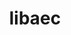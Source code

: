 ---
title: "libaec"
layout: cache
categories: [package, develop]
meta: {"compilers": ["cce@18.0.0", "gcc@11.1.0", "gcc@11.4.0", "gcc@12.4.0", "intel-oneapi-compilers@2024.1.0", "intel-oneapi-compilers@2025.1.0", "msvc@19.39.33523"], "num_specs": 146, "num_specs_by_stack": {"aws-pcluster-neoverse_v1": 16, "aws-pcluster-x86_64_v4": 32, "data-vis-sdk": 21, "e4s": 28, "e4s-cray-rhel": 12, "e4s-neoverse-v2": 14, "e4s-oneapi": 16, "e4s-rocm-external": 14, "root": 146, "windows-vis": 7}, "oss": ["amzn2", "rhel8", "ubuntu20.04", "ubuntu22.04", "windows10.0.20348"], "platforms": ["linux", "windows"], "stacks": ["aws-pcluster-neoverse_v1", "aws-pcluster-x86_64_v4", "data-vis-sdk", "e4s", "e4s-cray-rhel", "e4s-neoverse-v2", "e4s-oneapi", "e4s-rocm-external", "root", "windows-vis"], "targets": ["neoverse_v1", "neoverse_v2", "x86_64", "x86_64_v3", "x86_64_v4"], "versions": ["1.0.6"]}
spec_details: [{"compiler": "intel-oneapi-compilers@2024.1.0", "hash": "22stfuj4cq6arcds2kuowszdx33je6se", "os": "amzn2", "platform": "linux", "size": "-", "stacks": ["aws-pcluster-x86_64_v4", "root"], "target": "x86_64_v3", "variants": ["build_system=cmake", "build_type=Release", "generator=make", "~ipo", "+shared"], "versions": ["1.0.6"]}, {"compiler": "intel-oneapi-compilers@2024.1.0", "hash": "2ivagbh4rs7xtpv3eaf5ymymb3r37cyq", "os": "amzn2", "platform": "linux", "size": "-", "stacks": ["aws-pcluster-x86_64_v4", "root"], "target": "x86_64_v3", "variants": ["build_system=cmake", "build_type=Release", "generator=make", "~ipo", "+shared"], "versions": ["1.0.6"]}, {"compiler": "gcc@12.4.0", "hash": "2jghweqijewvk7qy4y3niq7dt33mcs6g", "os": "amzn2", "platform": "linux", "size": "-", "stacks": ["aws-pcluster-neoverse_v1", "root"], "target": "neoverse_v1", "variants": ["build_system=cmake", "build_type=Release", "generator=make", "~ipo", "+shared"], "versions": ["1.0.6"]}, {"compiler": "intel-oneapi-compilers@2024.1.0", "hash": "2qzfxbax4svg74sjzt72myyckx7l73rl", "os": "amzn2", "platform": "linux", "size": "-", "stacks": ["aws-pcluster-x86_64_v4", "root"], "target": "x86_64_v4", "variants": ["build_system=cmake", "build_type=Release", "generator=make", "~ipo", "+shared"], "versions": ["1.0.6"]}, {"compiler": "intel-oneapi-compilers@2024.1.0", "hash": "36nl2tdz7qzpcjjsfsez2eqtpimxvjrg", "os": "amzn2", "platform": "linux", "size": "-", "stacks": ["aws-pcluster-x86_64_v4", "root"], "target": "x86_64_v3", "variants": ["build_system=cmake", "build_type=Release", "generator=make", "~ipo", "+shared"], "versions": ["1.0.6"]}, {"compiler": "gcc@11.4.0", "hash": "3ansvt6dwmlndnirvxffbanxus4nvniv", "os": "ubuntu22.04", "platform": "linux", "size": "-", "stacks": ["e4s-neoverse-v2", "root"], "target": "neoverse_v2", "variants": ["build_system=cmake", "build_type=Release", "generator=make", "~ipo", "+shared"], "versions": ["1.0.6"]}, {"compiler": "intel-oneapi-compilers@2025.1.0", "hash": "3lr7kjob3d7t4auo62ygq6t5ssszbg4b", "os": "ubuntu22.04", "platform": "linux", "size": "-", "stacks": ["e4s-oneapi", "root"], "target": "x86_64_v3", "variants": ["build_system=cmake", "build_type=Release", "generator=make", "~ipo", "+shared"], "versions": ["1.0.6"]}, {"compiler": "intel-oneapi-compilers@2024.1.0", "hash": "45viqdlm3hd3prfwr6xzebtr5xtldez2", "os": "amzn2", "platform": "linux", "size": "-", "stacks": ["aws-pcluster-x86_64_v4", "root"], "target": "x86_64_v4", "variants": ["build_system=cmake", "build_type=Release", "generator=make", "~ipo", "+shared"], "versions": ["1.0.6"]}, {"compiler": "gcc@11.1.0", "hash": "45x5nyz6fpn7kimhebsm7oe6a62bdfel", "os": "ubuntu20.04", "platform": "linux", "size": "-", "stacks": ["data-vis-sdk", "root"], "target": "x86_64_v3", "variants": ["build_system=cmake", "build_type=Release", "generator=make", "~ipo", "+shared"], "versions": ["1.0.6"]}, {"compiler": "gcc@11.1.0", "hash": "4eafdcdzfanzpogvv6namf7mnjdkyqsr", "os": "ubuntu20.04", "platform": "linux", "size": "-", "stacks": ["data-vis-sdk", "root"], "target": "x86_64_v3", "variants": ["build_system=cmake", "build_type=Release", "generator=make", "~ipo", "+shared"], "versions": ["1.0.6"]}, {"compiler": "gcc@11.4.0", "hash": "4jigtk2juc2corjpjvcbayjtojk4swig", "os": "ubuntu22.04", "platform": "linux", "size": "-", "stacks": ["e4s-neoverse-v2", "root"], "target": "neoverse_v2", "variants": ["build_system=cmake", "build_type=Release", "generator=make", "~ipo", "+shared"], "versions": ["1.0.6"]}, {"compiler": "gcc@11.1.0", "hash": "4kntgytx6psquyf7khskn4qkwyrgm52l", "os": "ubuntu20.04", "platform": "linux", "size": "-", "stacks": ["data-vis-sdk", "root"], "target": "x86_64_v3", "variants": ["build_system=cmake", "build_type=Release", "generator=make", "~ipo", "+shared"], "versions": ["1.0.6"]}, {"compiler": "gcc@11.4.0", "hash": "4nmn74luu6sycykbz5b556m2px2vs7dp", "os": "ubuntu22.04", "platform": "linux", "size": "-", "stacks": ["e4s", "e4s-rocm-external", "root"], "target": "x86_64_v3", "variants": ["build_system=cmake", "build_type=Release", "generator=make", "~ipo", "+shared"], "versions": ["1.0.6"]}, {"compiler": "intel-oneapi-compilers@2024.1.0", "hash": "55525xwh3efmajxx5ahay3fhkk5hoqyi", "os": "amzn2", "platform": "linux", "size": "-", "stacks": ["aws-pcluster-x86_64_v4", "root"], "target": "x86_64_v3", "variants": ["build_system=cmake", "build_type=Release", "generator=make", "~ipo", "+shared"], "versions": ["1.0.6"]}, {"compiler": "gcc@11.1.0", "hash": "5j6g5zgpq2gyqnx5hgsw4ouu2y4bot23", "os": "ubuntu20.04", "platform": "linux", "size": "-", "stacks": ["data-vis-sdk", "root"], "target": "x86_64_v3", "variants": ["build_system=cmake", "build_type=Release", "generator=make", "~ipo", "+shared"], "versions": ["1.0.6"]}, {"compiler": "intel-oneapi-compilers@2024.1.0", "hash": "5sy6d3eul3kdq2bqsutjv6t4omjwc672", "os": "amzn2", "platform": "linux", "size": "-", "stacks": ["aws-pcluster-x86_64_v4", "root"], "target": "x86_64_v3", "variants": ["build_system=cmake", "build_type=Release", "generator=make", "~ipo", "+shared"], "versions": ["1.0.6"]}, {"compiler": "gcc@11.1.0", "hash": "5u7lztf3zwcs5netwrvrit37gkm2x64n", "os": "ubuntu20.04", "platform": "linux", "size": "-", "stacks": ["data-vis-sdk", "root"], "target": "x86_64_v3", "variants": ["build_system=cmake", "build_type=Release", "generator=make", "~ipo", "+shared"], "versions": ["1.0.6"]}, {"compiler": "intel-oneapi-compilers@2024.1.0", "hash": "5us37qpgvrrzc756nvhgn6yctq2icenw", "os": "amzn2", "platform": "linux", "size": "-", "stacks": ["aws-pcluster-x86_64_v4", "root"], "target": "x86_64_v4", "variants": ["build_system=cmake", "build_type=Release", "generator=make", "~ipo", "+shared"], "versions": ["1.0.6"]}, {"compiler": "gcc@11.4.0", "hash": "67a7x3j7njbf4anjzwjycuk2w47t7sbl", "os": "ubuntu22.04", "platform": "linux", "size": "-", "stacks": ["e4s", "e4s-rocm-external", "root"], "target": "x86_64_v3", "variants": ["build_system=cmake", "build_type=Release", "generator=make", "~ipo", "+shared"], "versions": ["1.0.6"]}, {"compiler": "intel-oneapi-compilers@2024.1.0", "hash": "6f5mcjo67zrykbjrbwyrwdemiqi3kaik", "os": "amzn2", "platform": "linux", "size": "-", "stacks": ["aws-pcluster-x86_64_v4", "root"], "target": "x86_64_v4", "variants": ["build_system=cmake", "build_type=Release", "generator=make", "~ipo", "+shared"], "versions": ["1.0.6"]}, {"compiler": "msvc@19.39.33523", "hash": "6j27eykkqpuz2xbyqxe2mayut3a37lyy", "os": "windows10.0.20348", "platform": "windows", "size": "-", "stacks": ["root", "windows-vis"], "target": "x86_64", "variants": ["build_system=cmake", "build_type=Release", "generator=ninja", "~ipo", "+shared"], "versions": ["1.0.6"]}, {"compiler": "intel-oneapi-compilers@2024.1.0", "hash": "6o2mdvglzet2rvnii7phtj6qw7x5vigl", "os": "amzn2", "platform": "linux", "size": "-", "stacks": ["aws-pcluster-x86_64_v4", "root"], "target": "x86_64_v4", "variants": ["build_system=cmake", "build_type=Release", "generator=make", "~ipo", "+shared"], "versions": ["1.0.6"]}, {"compiler": "msvc@19.39.33523", "hash": "6rtaf7fqxazpwmtthdn2hv5o47u2opv3", "os": "windows10.0.20348", "platform": "windows", "size": "-", "stacks": ["root", "windows-vis"], "target": "x86_64", "variants": ["build_system=cmake", "build_type=Release", "generator=ninja", "~ipo", "+shared"], "versions": ["1.0.6"]}, {"compiler": "gcc@11.4.0", "hash": "6sf4q3xwrgxqk5xgjxuvhfcm2cnobkrc", "os": "ubuntu22.04", "platform": "linux", "size": "-", "stacks": ["e4s", "e4s-rocm-external", "root"], "target": "x86_64_v3", "variants": ["build_system=cmake", "build_type=Release", "generator=make", "~ipo", "+shared"], "versions": ["1.0.6"]}, {"compiler": "gcc@11.1.0", "hash": "74x5tgfuflvbr6jlomshg3c3xn3sclzg", "os": "ubuntu20.04", "platform": "linux", "size": "-", "stacks": ["data-vis-sdk", "root"], "target": "x86_64_v3", "variants": ["build_system=cmake", "build_type=Release", "generator=make", "~ipo", "+shared"], "versions": ["1.0.6"]}, {"compiler": "intel-oneapi-compilers@2024.1.0", "hash": "767xmrbnvjakqazoecjftj6culm3nwzh", "os": "amzn2", "platform": "linux", "size": "-", "stacks": ["aws-pcluster-x86_64_v4", "root"], "target": "x86_64_v4", "variants": ["build_system=cmake", "build_type=Release", "generator=make", "~ipo", "+shared"], "versions": ["1.0.6"]}, {"compiler": "intel-oneapi-compilers@2025.1.0", "hash": "7jjyuo3tr7jljwve6axah2x5jf6lpwnb", "os": "ubuntu22.04", "platform": "linux", "size": "-", "stacks": ["e4s-oneapi", "root"], "target": "x86_64_v3", "variants": ["build_system=cmake", "build_type=Release", "generator=make", "~ipo", "+shared"], "versions": ["1.0.6"]}, {"compiler": "cce@18.0.0", "hash": "7sirr7pl2pujfhraanml343hb7zdtoh4", "os": "rhel8", "platform": "linux", "size": "-", "stacks": ["e4s-cray-rhel", "root"], "target": "x86_64_v3", "variants": ["build_system=cmake", "build_type=Release", "generator=make", "~ipo", "+shared"], "versions": ["1.0.6"]}, {"compiler": "gcc@11.4.0", "hash": "7tsfbtnsolzgn4qnsthbmgsgalr6dl5m", "os": "ubuntu22.04", "platform": "linux", "size": "-", "stacks": ["e4s", "e4s-rocm-external", "root"], "target": "x86_64_v3", "variants": ["build_system=cmake", "build_type=Release", "generator=make", "~ipo", "+shared"], "versions": ["1.0.6"]}, {"compiler": "intel-oneapi-compilers@2024.1.0", "hash": "7y3nt3ayxlsi5d4pw6ld6hbcrdzvx663", "os": "amzn2", "platform": "linux", "size": "-", "stacks": ["aws-pcluster-x86_64_v4", "root"], "target": "x86_64_v3", "variants": ["build_system=cmake", "build_type=Release", "generator=make", "~ipo", "+shared"], "versions": ["1.0.6"]}, {"compiler": "gcc@11.1.0", "hash": "adqtyu2u5q2pzwxja3rmgds4qlhlu7op", "os": "ubuntu20.04", "platform": "linux", "size": "-", "stacks": ["data-vis-sdk", "root"], "target": "x86_64_v3", "variants": ["build_system=cmake", "build_type=Release", "generator=make", "~ipo", "+shared"], "versions": ["1.0.6"]}, {"compiler": "gcc@11.1.0", "hash": "aeod23xkrp37p76632jpyoutnnzpmy7c", "os": "ubuntu20.04", "platform": "linux", "size": "-", "stacks": ["data-vis-sdk", "root"], "target": "x86_64_v3", "variants": ["build_system=cmake", "build_type=Release", "generator=make", "~ipo", "+shared"], "versions": ["1.0.6"]}, {"compiler": "gcc@11.1.0", "hash": "agaiejerq7y4zmmymw7qusdt4y36xjrw", "os": "ubuntu20.04", "platform": "linux", "size": "-", "stacks": ["data-vis-sdk", "root"], "target": "x86_64_v3", "variants": ["build_system=cmake", "build_type=Release", "generator=make", "~ipo", "+shared"], "versions": ["1.0.6"]}, {"compiler": "gcc@11.4.0", "hash": "ai4dj5ycsdstzsrjj5b4lfi4ptwhhgpp", "os": "ubuntu22.04", "platform": "linux", "size": "-", "stacks": ["e4s-neoverse-v2", "root"], "target": "neoverse_v2", "variants": ["build_system=cmake", "build_type=Release", "generator=make", "~ipo", "+shared"], "versions": ["1.0.6"]}, {"compiler": "cce@18.0.0", "hash": "aks5jznvfhcitbixs4fjtnx42kcvaffy", "os": "rhel8", "platform": "linux", "size": "-", "stacks": ["e4s-cray-rhel", "root"], "target": "x86_64_v3", "variants": ["build_system=cmake", "build_type=Release", "generator=make", "~ipo", "+shared"], "versions": ["1.0.6"]}, {"compiler": "gcc@11.4.0", "hash": "aypkaepvisi3tsyqddocifdq4gldvpfh", "os": "ubuntu22.04", "platform": "linux", "size": "-", "stacks": ["e4s", "root"], "target": "x86_64_v3", "variants": ["build_system=cmake", "build_type=Release", "generator=make", "~ipo", "+shared"], "versions": ["1.0.6"]}, {"compiler": "intel-oneapi-compilers@2025.1.0", "hash": "bbozm67duisulkuyo4qe3wwol6opbvgg", "os": "ubuntu22.04", "platform": "linux", "size": "-", "stacks": ["e4s-oneapi", "root"], "target": "x86_64_v3", "variants": ["build_system=cmake", "build_type=Release", "generator=make", "~ipo", "+shared"], "versions": ["1.0.6"]}, {"compiler": "gcc@12.4.0", "hash": "bkljhivombtttijbte5ilyd2aik4ngqo", "os": "amzn2", "platform": "linux", "size": "-", "stacks": ["aws-pcluster-neoverse_v1", "root"], "target": "neoverse_v1", "variants": ["build_system=cmake", "build_type=Release", "generator=make", "~ipo", "+shared"], "versions": ["1.0.6"]}, {"compiler": "gcc@11.4.0", "hash": "br6cwg3qcjgwhgips64jheufmnvbhwuh", "os": "ubuntu22.04", "platform": "linux", "size": "-", "stacks": ["e4s-neoverse-v2", "root"], "target": "neoverse_v2", "variants": ["build_system=cmake", "build_type=Release", "generator=make", "~ipo", "+shared"], "versions": ["1.0.6"]}, {"compiler": "gcc@11.1.0", "hash": "cedlrbcj4t2ktthgl4qseaftrvh4jq2i", "os": "ubuntu20.04", "platform": "linux", "size": "-", "stacks": ["data-vis-sdk", "root"], "target": "x86_64_v3", "variants": ["build_system=cmake", "build_type=Release", "generator=make", "~ipo", "+shared"], "versions": ["1.0.6"]}, {"compiler": "gcc@11.4.0", "hash": "chusqr7scubcnxdo2hhsia2nwthn5ly6", "os": "ubuntu22.04", "platform": "linux", "size": "-", "stacks": ["e4s", "root"], "target": "x86_64_v3", "variants": ["build_system=cmake", "build_type=Release", "generator=make", "~ipo", "+shared"], "versions": ["1.0.6"]}, {"compiler": "gcc@11.4.0", "hash": "cjj3gezarox3tagcj4jvrdw5jpfjwftm", "os": "ubuntu22.04", "platform": "linux", "size": "-", "stacks": ["e4s", "root"], "target": "x86_64_v3", "variants": ["build_system=cmake", "build_type=Release", "generator=make", "~ipo", "+shared"], "versions": ["1.0.6"]}, {"compiler": "intel-oneapi-compilers@2024.1.0", "hash": "cmn7bemhnqhv6lkgxsddzb5rqeeqexh5", "os": "amzn2", "platform": "linux", "size": "-", "stacks": ["aws-pcluster-x86_64_v4", "root"], "target": "x86_64_v4", "variants": ["build_system=cmake", "build_type=Release", "generator=make", "~ipo", "+shared"], "versions": ["1.0.6"]}, {"compiler": "gcc@12.4.0", "hash": "cojsumk5i655u5p7w23cl5etv7sintgx", "os": "amzn2", "platform": "linux", "size": "-", "stacks": ["aws-pcluster-neoverse_v1", "root"], "target": "neoverse_v1", "variants": ["build_system=cmake", "build_type=Release", "generator=make", "~ipo", "+shared"], "versions": ["1.0.6"]}, {"compiler": "gcc@11.1.0", "hash": "cpurkyqccufm4fej3kg3fum4eyf6r32x", "os": "ubuntu20.04", "platform": "linux", "size": "-", "stacks": ["data-vis-sdk", "root"], "target": "x86_64_v3", "variants": ["build_system=cmake", "build_type=Release", "generator=make", "~ipo", "+shared"], "versions": ["1.0.6"]}, {"compiler": "gcc@11.1.0", "hash": "cxcjr6pgivw5xef2jxrlja24ezpufuzt", "os": "ubuntu20.04", "platform": "linux", "size": "-", "stacks": ["data-vis-sdk", "root"], "target": "x86_64_v3", "variants": ["build_system=cmake", "build_type=Release", "generator=make", "~ipo", "+shared"], "versions": ["1.0.6"]}, {"compiler": "gcc@11.4.0", "hash": "cydaofo3fucnn6ylnurost2payje3grr", "os": "ubuntu22.04", "platform": "linux", "size": "-", "stacks": ["e4s-neoverse-v2", "root"], "target": "neoverse_v2", "variants": ["build_system=cmake", "build_type=Release", "generator=make", "~ipo", "+shared"], "versions": ["1.0.6"]}, {"compiler": "gcc@12.4.0", "hash": "d6dn334fiy75yvrt6hlc4hv2ejsw3q6c", "os": "amzn2", "platform": "linux", "size": "-", "stacks": ["aws-pcluster-neoverse_v1", "root"], "target": "neoverse_v1", "variants": ["build_system=cmake", "build_type=Release", "generator=make", "~ipo", "+shared"], "versions": ["1.0.6"]}, {"compiler": "intel-oneapi-compilers@2025.1.0", "hash": "dce6pzacsocdwavzre2jnq7uxb2guyoa", "os": "ubuntu22.04", "platform": "linux", "size": "-", "stacks": ["e4s-oneapi", "root"], "target": "x86_64_v3", "variants": ["build_system=cmake", "build_type=Release", "generator=make", "~ipo", "+shared"], "versions": ["1.0.6"]}, {"compiler": "cce@18.0.0", "hash": "dkxolmgyvub2rb7ldumxukuqakcxd3gh", "os": "rhel8", "platform": "linux", "size": "-", "stacks": ["e4s-cray-rhel", "root"], "target": "x86_64_v3", "variants": ["build_system=cmake", "build_type=Release", "generator=make", "~ipo", "+shared"], "versions": ["1.0.6"]}, {"compiler": "cce@18.0.0", "hash": "e5yeqhocvljmh2tp4aggblxnfygixwft", "os": "rhel8", "platform": "linux", "size": "-", "stacks": ["e4s-cray-rhel", "root"], "target": "x86_64_v3", "variants": ["build_system=cmake", "build_type=Release", "generator=make", "~ipo", "+shared"], "versions": ["1.0.6"]}, {"compiler": "gcc@11.1.0", "hash": "edm3zyr3wkf7tvxmhxolblb6op7ybuzd", "os": "ubuntu20.04", "platform": "linux", "size": "-", "stacks": ["data-vis-sdk", "root"], "target": "x86_64_v3", "variants": ["build_system=cmake", "build_type=Release", "generator=make", "~ipo", "+shared"], "versions": ["1.0.6"]}, {"compiler": "intel-oneapi-compilers@2024.1.0", "hash": "ejzzgo6j4s2qpy76e3teqijb5ha4nfy7", "os": "amzn2", "platform": "linux", "size": "-", "stacks": ["aws-pcluster-x86_64_v4", "root"], "target": "x86_64_v4", "variants": ["build_system=cmake", "build_type=Release", "generator=make", "~ipo", "+shared"], "versions": ["1.0.6"]}, {"compiler": "intel-oneapi-compilers@2024.1.0", "hash": "elyw4u4zvxosclyfxauop57gtqardw3m", "os": "amzn2", "platform": "linux", "size": "-", "stacks": ["aws-pcluster-x86_64_v4", "root"], "target": "x86_64_v4", "variants": ["build_system=cmake", "build_type=Release", "generator=make", "~ipo", "+shared"], "versions": ["1.0.6"]}, {"compiler": "gcc@11.1.0", "hash": "ev2zo5qs2jifybuh3lz2g3cz6knacvik", "os": "ubuntu20.04", "platform": "linux", "size": "-", "stacks": ["data-vis-sdk", "root"], "target": "x86_64_v3", "variants": ["build_system=cmake", "build_type=Release", "generator=make", "~ipo", "+shared"], "versions": ["1.0.6"]}, {"compiler": "intel-oneapi-compilers@2024.1.0", "hash": "f3qjgtupzeypqdhmgrvg57po3d6g225c", "os": "amzn2", "platform": "linux", "size": "-", "stacks": ["aws-pcluster-x86_64_v4", "root"], "target": "x86_64_v3", "variants": ["build_system=cmake", "build_type=Release", "generator=make", "~ipo", "+shared"], "versions": ["1.0.6"]}, {"compiler": "gcc@11.4.0", "hash": "f5vbgirnd2impodtdxfnukhisvayua34", "os": "ubuntu22.04", "platform": "linux", "size": "-", "stacks": ["e4s-neoverse-v2", "root"], "target": "neoverse_v2", "variants": ["build_system=cmake", "build_type=Release", "generator=make", "~ipo", "+shared"], "versions": ["1.0.6"]}, {"compiler": "gcc@11.1.0", "hash": "fbjfqd6yorgazwvf53ahpc6gvxkdbpew", "os": "ubuntu20.04", "platform": "linux", "size": "-", "stacks": ["data-vis-sdk", "root"], "target": "x86_64_v3", "variants": ["build_system=cmake", "build_type=Release", "generator=make", "~ipo", "+shared"], "versions": ["1.0.6"]}, {"compiler": "gcc@11.4.0", "hash": "fj3fiqtcj3cl5owwpohs7qse2kmtzp5b", "os": "ubuntu22.04", "platform": "linux", "size": "-", "stacks": ["e4s", "e4s-rocm-external", "root"], "target": "x86_64_v3", "variants": ["build_system=cmake", "build_type=Release", "generator=make", "~ipo", "+shared"], "versions": ["1.0.6"]}, {"compiler": "msvc@19.39.33523", "hash": "fonpa47r33agsjz6tor2dxvk2rhsa65h", "os": "windows10.0.20348", "platform": "windows", "size": "-", "stacks": ["root", "windows-vis"], "target": "x86_64", "variants": ["build_system=cmake", "build_type=Release", "generator=ninja", "~ipo", "+shared"], "versions": ["1.0.6"]}, {"compiler": "intel-oneapi-compilers@2024.1.0", "hash": "fp4qfkn2jdbjzk3aijqicb5trvidfgqc", "os": "amzn2", "platform": "linux", "size": "-", "stacks": ["aws-pcluster-x86_64_v4", "root"], "target": "x86_64_v3", "variants": ["build_system=cmake", "build_type=Release", "generator=make", "~ipo", "+shared"], "versions": ["1.0.6"]}, {"compiler": "gcc@12.4.0", "hash": "fsszmmxdwznvthfva5naomyyksykveyb", "os": "amzn2", "platform": "linux", "size": "-", "stacks": ["aws-pcluster-neoverse_v1", "root"], "target": "neoverse_v1", "variants": ["build_system=cmake", "build_type=Release", "generator=make", "~ipo", "+shared"], "versions": ["1.0.6"]}, {"compiler": "msvc@19.39.33523", "hash": "fuswpmoohwgtdvpafg6h5sxh57puezsl", "os": "windows10.0.20348", "platform": "windows", "size": "-", "stacks": ["root", "windows-vis"], "target": "x86_64", "variants": ["build_system=cmake", "build_type=Release", "generator=ninja", "~ipo", "+shared"], "versions": ["1.0.6"]}, {"compiler": "intel-oneapi-compilers@2025.1.0", "hash": "g53op5xhfers7cyrpjgbcg4x2xsbr6tc", "os": "ubuntu22.04", "platform": "linux", "size": "-", "stacks": ["e4s-oneapi", "root"], "target": "x86_64_v3", "variants": ["build_system=cmake", "build_type=Release", "generator=make", "~ipo", "+shared"], "versions": ["1.0.6"]}, {"compiler": "gcc@12.4.0", "hash": "g6c4qbrynrt7qngx5ffr7rru6j4dcb4g", "os": "amzn2", "platform": "linux", "size": "-", "stacks": ["aws-pcluster-neoverse_v1", "root"], "target": "neoverse_v1", "variants": ["build_system=cmake", "build_type=Release", "generator=make", "~ipo", "+shared"], "versions": ["1.0.6"]}, {"compiler": "gcc@12.4.0", "hash": "gh6ivl47gibgdcvrgxjjycpfthyn2lyl", "os": "amzn2", "platform": "linux", "size": "-", "stacks": ["aws-pcluster-neoverse_v1", "root"], "target": "neoverse_v1", "variants": ["build_system=cmake", "build_type=Release", "generator=make", "~ipo", "+shared"], "versions": ["1.0.6"]}, {"compiler": "gcc@11.4.0", "hash": "gp333zegtqfoqbt5cxzarruty3ksbzvw", "os": "ubuntu22.04", "platform": "linux", "size": "-", "stacks": ["e4s", "root"], "target": "x86_64_v3", "variants": ["build_system=cmake", "build_type=Release", "generator=make", "~ipo", "+shared"], "versions": ["1.0.6"]}, {"compiler": "intel-oneapi-compilers@2025.1.0", "hash": "gp5ahq3cnkv6hy4nakkqyaheawsghajm", "os": "ubuntu22.04", "platform": "linux", "size": "-", "stacks": ["e4s-oneapi", "root"], "target": "x86_64_v3", "variants": ["build_system=cmake", "build_type=Release", "generator=make", "~ipo", "+shared"], "versions": ["1.0.6"]}, {"compiler": "gcc@11.1.0", "hash": "gp6j4kzzuu6kprmfuapi2oaw6hmzltde", "os": "ubuntu20.04", "platform": "linux", "size": "-", "stacks": ["data-vis-sdk", "root"], "target": "x86_64_v3", "variants": ["build_system=cmake", "build_type=Release", "generator=make", "~ipo", "+shared"], "versions": ["1.0.6"]}, {"compiler": "intel-oneapi-compilers@2025.1.0", "hash": "grgdvy27gljsd2kahixivpzljttyuzoz", "os": "ubuntu22.04", "platform": "linux", "size": "-", "stacks": ["e4s-oneapi", "root"], "target": "x86_64_v3", "variants": ["build_system=cmake", "build_type=Release", "generator=make", "~ipo", "+shared"], "versions": ["1.0.6"]}, {"compiler": "gcc@11.4.0", "hash": "huqhlokqmghbkodkoq2grpdancnhawd2", "os": "ubuntu22.04", "platform": "linux", "size": "-", "stacks": ["e4s", "root"], "target": "x86_64_v3", "variants": ["build_system=cmake", "build_type=Release", "generator=make", "~ipo", "+shared"], "versions": ["1.0.6"]}, {"compiler": "intel-oneapi-compilers@2024.1.0", "hash": "hvndj7fn6vhlsxvsdaqb7u44owyf6ui7", "os": "amzn2", "platform": "linux", "size": "-", "stacks": ["aws-pcluster-x86_64_v4", "root"], "target": "x86_64_v4", "variants": ["build_system=cmake", "build_type=Release", "generator=make", "~ipo", "+shared"], "versions": ["1.0.6"]}, {"compiler": "intel-oneapi-compilers@2025.1.0", "hash": "i6yoqvu2efvqa226nqvon5pzsf6z63tf", "os": "ubuntu22.04", "platform": "linux", "size": "-", "stacks": ["e4s-oneapi", "root"], "target": "x86_64_v3", "variants": ["build_system=cmake", "build_type=Release", "generator=make", "~ipo", "+shared"], "versions": ["1.0.6"]}, {"compiler": "gcc@11.4.0", "hash": "ia7uufn67mwlbtbhstyuyx7mwziehemd", "os": "ubuntu22.04", "platform": "linux", "size": "-", "stacks": ["e4s-neoverse-v2", "root"], "target": "neoverse_v2", "variants": ["build_system=cmake", "build_type=Release", "generator=make", "~ipo", "+shared"], "versions": ["1.0.6"]}, {"compiler": "intel-oneapi-compilers@2025.1.0", "hash": "iiviwqvxj7v7gyhfkvnxffghmgv4bnjt", "os": "ubuntu22.04", "platform": "linux", "size": "-", "stacks": ["e4s-oneapi", "root"], "target": "x86_64_v3", "variants": ["build_system=cmake", "build_type=Release", "generator=make", "~ipo", "+shared"], "versions": ["1.0.6"]}, {"compiler": "gcc@11.4.0", "hash": "iiwhu4hll3r4zk5qiha6rcftoruq7uei", "os": "ubuntu22.04", "platform": "linux", "size": "-", "stacks": ["e4s-neoverse-v2", "root"], "target": "neoverse_v2", "variants": ["build_system=cmake", "build_type=Release", "generator=make", "~ipo", "+shared"], "versions": ["1.0.6"]}, {"compiler": "intel-oneapi-compilers@2024.1.0", "hash": "ijkg4yz3a4zfwuidikxv5qxzysjeqvrk", "os": "amzn2", "platform": "linux", "size": "-", "stacks": ["aws-pcluster-x86_64_v4", "root"], "target": "x86_64_v3", "variants": ["build_system=cmake", "build_type=Release", "generator=make", "~ipo", "+shared"], "versions": ["1.0.6"]}, {"compiler": "gcc@11.4.0", "hash": "inx5djsxe4chynpoknhvvwbj3hl62j6f", "os": "ubuntu22.04", "platform": "linux", "size": "-", "stacks": ["e4s", "e4s-rocm-external", "root"], "target": "x86_64_v3", "variants": ["build_system=cmake", "build_type=Release", "generator=make", "~ipo", "+shared"], "versions": ["1.0.6"]}, {"compiler": "intel-oneapi-compilers@2024.1.0", "hash": "iophmb2nlkxqpcsgqsdoguwshzsrefau", "os": "amzn2", "platform": "linux", "size": "-", "stacks": ["aws-pcluster-x86_64_v4", "root"], "target": "x86_64_v4", "variants": ["build_system=cmake", "build_type=Release", "generator=make", "~ipo", "+shared"], "versions": ["1.0.6"]}, {"compiler": "intel-oneapi-compilers@2024.1.0", "hash": "iqp5cvjfnzdk3woj7ofaplu7eeskvgb6", "os": "amzn2", "platform": "linux", "size": "-", "stacks": ["aws-pcluster-x86_64_v4", "root"], "target": "x86_64_v3", "variants": ["build_system=cmake", "build_type=Release", "generator=make", "~ipo", "+shared"], "versions": ["1.0.6"]}, {"compiler": "msvc@19.39.33523", "hash": "ircxzpl4vodfprmwtqzbl67v34xyhkyn", "os": "windows10.0.20348", "platform": "windows", "size": "-", "stacks": ["root", "windows-vis"], "target": "x86_64", "variants": ["build_system=cmake", "build_type=Release", "generator=ninja", "~ipo", "+shared"], "versions": ["1.0.6"]}, {"compiler": "cce@18.0.0", "hash": "j6ebdubiz4i3lhs43dua3aztxsahtjxu", "os": "rhel8", "platform": "linux", "size": "-", "stacks": ["e4s-cray-rhel", "root"], "target": "x86_64_v3", "variants": ["build_system=cmake", "build_type=Release", "generator=make", "~ipo", "+shared"], "versions": ["1.0.6"]}, {"compiler": "gcc@12.4.0", "hash": "jbnszt5modpngi4rf3pdydaotcqx5cxp", "os": "amzn2", "platform": "linux", "size": "-", "stacks": ["aws-pcluster-neoverse_v1", "root"], "target": "neoverse_v1", "variants": ["build_system=cmake", "build_type=Release", "generator=make", "~ipo", "+shared"], "versions": ["1.0.6"]}, {"compiler": "gcc@11.4.0", "hash": "jji5w2l3xoveaftkv6ehwxidq5qacfxn", "os": "ubuntu22.04", "platform": "linux", "size": "-", "stacks": ["e4s-neoverse-v2", "root"], "target": "neoverse_v2", "variants": ["build_system=cmake", "build_type=Release", "generator=make", "~ipo", "+shared"], "versions": ["1.0.6"]}, {"compiler": "gcc@11.1.0", "hash": "jks5jq4mgvdkfoczvjm5qm64uhtqnipa", "os": "ubuntu20.04", "platform": "linux", "size": "-", "stacks": ["data-vis-sdk", "root"], "target": "x86_64_v3", "variants": ["build_system=cmake", "build_type=Release", "generator=make", "~ipo", "+shared"], "versions": ["1.0.6"]}, {"compiler": "cce@18.0.0", "hash": "jywmfde6amqdxgwmqsrjlzlwt677vqej", "os": "rhel8", "platform": "linux", "size": "-", "stacks": ["e4s-cray-rhel", "root"], "target": "x86_64_v3", "variants": ["build_system=cmake", "build_type=Release", "generator=make", "~ipo", "+shared"], "versions": ["1.0.6"]}, {"compiler": "msvc@19.39.33523", "hash": "k3kgf6qbad5g2csvpx57vmmwqsqrcbam", "os": "windows10.0.20348", "platform": "windows", "size": "-", "stacks": ["root", "windows-vis"], "target": "x86_64", "variants": ["build_system=cmake", "build_type=Release", "generator=ninja", "~ipo", "+shared"], "versions": ["1.0.6"]}, {"compiler": "intel-oneapi-compilers@2024.1.0", "hash": "k45jd7yspc4ws4yhxsog4jxhead64lx5", "os": "amzn2", "platform": "linux", "size": "-", "stacks": ["aws-pcluster-x86_64_v4", "root"], "target": "x86_64_v4", "variants": ["build_system=cmake", "build_type=Release", "generator=make", "~ipo", "+shared"], "versions": ["1.0.6"]}, {"compiler": "gcc@11.4.0", "hash": "k45nyhyt3ym2xacjmbv2rnecw24f65uc", "os": "ubuntu22.04", "platform": "linux", "size": "-", "stacks": ["e4s", "root"], "target": "x86_64_v3", "variants": ["build_system=cmake", "build_type=Release", "generator=make", "~ipo", "+shared"], "versions": ["1.0.6"]}, {"compiler": "gcc@11.4.0", "hash": "kdfed3v52vfhzma63dlwqsx4ouu7mfnm", "os": "ubuntu22.04", "platform": "linux", "size": "-", "stacks": ["e4s-neoverse-v2", "root"], "target": "neoverse_v2", "variants": ["build_system=cmake", "build_type=Release", "generator=make", "~ipo", "+shared"], "versions": ["1.0.6"]}, {"compiler": "gcc@11.4.0", "hash": "kh2inbcuczn6i6hidlrdyrdyahguke22", "os": "ubuntu22.04", "platform": "linux", "size": "-", "stacks": ["e4s", "root"], "target": "x86_64_v3", "variants": ["build_system=cmake", "build_type=Release", "generator=make", "~ipo", "+shared"], "versions": ["1.0.6"]}, {"compiler": "intel-oneapi-compilers@2025.1.0", "hash": "kigghm256rqvkukzm3ya2dqmbdcsowel", "os": "ubuntu22.04", "platform": "linux", "size": "-", "stacks": ["e4s-oneapi", "root"], "target": "x86_64_v3", "variants": ["build_system=cmake", "build_type=Release", "generator=make", "~ipo", "+shared"], "versions": ["1.0.6"]}, {"compiler": "intel-oneapi-compilers@2024.1.0", "hash": "kpwxdtmgv76tk7wxjgaz6rvsaebxvskn", "os": "amzn2", "platform": "linux", "size": "-", "stacks": ["aws-pcluster-x86_64_v4", "root"], "target": "x86_64_v4", "variants": ["build_system=cmake", "build_type=Release", "generator=make", "~ipo", "+shared"], "versions": ["1.0.6"]}, {"compiler": "gcc@12.4.0", "hash": "ksye57pd6ste23ptf7tkhvfj22evn7ek", "os": "amzn2", "platform": "linux", "size": "-", "stacks": ["aws-pcluster-neoverse_v1", "root"], "target": "neoverse_v1", "variants": ["build_system=cmake", "build_type=Release", "generator=make", "~ipo", "+shared"], "versions": ["1.0.6"]}, {"compiler": "gcc@11.1.0", "hash": "ktysjy2cpzamdy6tj7kxcardmhqjw7oe", "os": "ubuntu20.04", "platform": "linux", "size": "-", "stacks": ["data-vis-sdk", "root"], "target": "x86_64_v3", "variants": ["build_system=cmake", "build_type=Release", "generator=make", "~ipo", "+shared"], "versions": ["1.0.6"]}, {"compiler": "cce@18.0.0", "hash": "lghi7u5slh5ai3bcmt3fsycmvavfic3f", "os": "rhel8", "platform": "linux", "size": "-", "stacks": ["e4s-cray-rhel", "root"], "target": "x86_64_v3", "variants": ["build_system=cmake", "build_type=Release", "generator=make", "~ipo", "+shared"], "versions": ["1.0.6"]}, {"compiler": "msvc@19.39.33523", "hash": "lqzengratxirfrnfm7ym3tqpabdlggmr", "os": "windows10.0.20348", "platform": "windows", "size": "-", "stacks": ["root", "windows-vis"], "target": "x86_64", "variants": ["build_system=cmake", "build_type=Release", "generator=ninja", "~ipo", "+shared"], "versions": ["1.0.6"]}, {"compiler": "gcc@11.4.0", "hash": "luinb3fmjaxhvxire2b6lbytibwl3zcl", "os": "ubuntu22.04", "platform": "linux", "size": "-", "stacks": ["e4s", "root"], "target": "x86_64_v3", "variants": ["build_system=cmake", "build_type=Release", "generator=make", "~ipo", "+shared"], "versions": ["1.0.6"]}, {"compiler": "intel-oneapi-compilers@2025.1.0", "hash": "mdjcok4rpxlmrs7ujroc3j56bmx3f3s2", "os": "ubuntu22.04", "platform": "linux", "size": "-", "stacks": ["e4s-oneapi", "root"], "target": "x86_64_v3", "variants": ["build_system=cmake", "build_type=Release", "generator=make", "~ipo", "+shared"], "versions": ["1.0.6"]}, {"compiler": "gcc@11.4.0", "hash": "meblrnvh3llpv5uyery4cndltcmlveqx", "os": "ubuntu22.04", "platform": "linux", "size": "-", "stacks": ["e4s", "root"], "target": "x86_64_v3", "variants": ["build_system=cmake", "build_type=Release", "generator=make", "~ipo", "+shared"], "versions": ["1.0.6"]}, {"compiler": "intel-oneapi-compilers@2025.1.0", "hash": "mij7fw634n2zsbyfpjkce5khfoxfz5eq", "os": "ubuntu22.04", "platform": "linux", "size": "-", "stacks": ["e4s-oneapi", "root"], "target": "x86_64_v3", "variants": ["build_system=cmake", "build_type=Release", "generator=make", "~ipo", "+shared"], "versions": ["1.0.6"]}, {"compiler": "gcc@11.4.0", "hash": "mjqegy44apx7ylpzhtduwceumynitkn4", "os": "ubuntu22.04", "platform": "linux", "size": "-", "stacks": ["e4s", "e4s-rocm-external", "root"], "target": "x86_64_v3", "variants": ["build_system=cmake", "build_type=Release", "generator=make", "~ipo", "+shared"], "versions": ["1.0.6"]}, {"compiler": "intel-oneapi-compilers@2024.1.0", "hash": "mjrsebuxtmfvvpcsycspptxnwppqmy4e", "os": "amzn2", "platform": "linux", "size": "-", "stacks": ["aws-pcluster-x86_64_v4", "root"], "target": "x86_64_v3", "variants": ["build_system=cmake", "build_type=Release", "generator=make", "~ipo", "+shared"], "versions": ["1.0.6"]}, {"compiler": "gcc@12.4.0", "hash": "mt373moupxqbrm6phchogrfc3pccdun7", "os": "amzn2", "platform": "linux", "size": "-", "stacks": ["aws-pcluster-neoverse_v1", "root"], "target": "neoverse_v1", "variants": ["build_system=cmake", "build_type=Release", "generator=make", "~ipo", "+shared"], "versions": ["1.0.6"]}, {"compiler": "gcc@11.4.0", "hash": "nhqkancporxgsyr33frazjiptcosvbdh", "os": "ubuntu22.04", "platform": "linux", "size": "-", "stacks": ["e4s", "e4s-rocm-external", "root"], "target": "x86_64_v3", "variants": ["build_system=cmake", "build_type=Release", "generator=make", "~ipo", "+shared"], "versions": ["1.0.6"]}, {"compiler": "gcc@11.4.0", "hash": "nsun4ywknhlznqn7qapw6zui4hmyukhb", "os": "ubuntu22.04", "platform": "linux", "size": "-", "stacks": ["e4s", "root"], "target": "x86_64_v3", "variants": ["build_system=cmake", "build_type=Release", "generator=make", "~ipo", "+shared"], "versions": ["1.0.6"]}, {"compiler": "cce@18.0.0", "hash": "ntvt4e5mh5cizomamslxmvkw2awkmccz", "os": "rhel8", "platform": "linux", "size": "-", "stacks": ["e4s-cray-rhel", "root"], "target": "x86_64_v3", "variants": ["build_system=cmake", "build_type=Release", "generator=make", "~ipo", "+shared"], "versions": ["1.0.6"]}, {"compiler": "intel-oneapi-compilers@2024.1.0", "hash": "om4jd4eav5groceiwdzebtzhifoj2vzd", "os": "amzn2", "platform": "linux", "size": "-", "stacks": ["aws-pcluster-x86_64_v4", "root"], "target": "x86_64_v4", "variants": ["build_system=cmake", "build_type=Release", "generator=make", "~ipo", "+shared"], "versions": ["1.0.6"]}, {"compiler": "intel-oneapi-compilers@2025.1.0", "hash": "pb6bq4a3au4yycvrpctq7j72sxmffxqy", "os": "ubuntu22.04", "platform": "linux", "size": "-", "stacks": ["e4s-oneapi", "root"], "target": "x86_64_v3", "variants": ["build_system=cmake", "build_type=Release", "generator=make", "~ipo", "+shared"], "versions": ["1.0.6"]}, {"compiler": "cce@18.0.0", "hash": "pqeg5672zb2w7o4gz5ztwk2i23eucslq", "os": "rhel8", "platform": "linux", "size": "-", "stacks": ["e4s-cray-rhel", "root"], "target": "x86_64_v3", "variants": ["build_system=cmake", "build_type=Release", "generator=make", "~ipo", "+shared"], "versions": ["1.0.6"]}, {"compiler": "intel-oneapi-compilers@2024.1.0", "hash": "q56yzk4kbztqpjtawdooxjutma25ibw5", "os": "amzn2", "platform": "linux", "size": "-", "stacks": ["aws-pcluster-x86_64_v4", "root"], "target": "x86_64_v3", "variants": ["build_system=cmake", "build_type=Release", "generator=make", "~ipo", "+shared"], "versions": ["1.0.6"]}, {"compiler": "gcc@11.4.0", "hash": "qu7juaw5lf4v4pkngt6mmcdnakyk2opr", "os": "ubuntu22.04", "platform": "linux", "size": "-", "stacks": ["e4s", "root"], "target": "x86_64_v3", "variants": ["build_system=cmake", "build_type=Release", "generator=make", "~ipo", "+shared"], "versions": ["1.0.6"]}, {"compiler": "gcc@12.4.0", "hash": "qvu2xahr3ohdapzh33od4yafe47bqvyi", "os": "amzn2", "platform": "linux", "size": "-", "stacks": ["aws-pcluster-neoverse_v1", "root"], "target": "neoverse_v1", "variants": ["build_system=cmake", "build_type=Release", "generator=make", "~ipo", "+shared"], "versions": ["1.0.6"]}, {"compiler": "intel-oneapi-compilers@2024.1.0", "hash": "qyiqh5snc567fsxcybnskt6atnehzvsf", "os": "amzn2", "platform": "linux", "size": "-", "stacks": ["aws-pcluster-x86_64_v4", "root"], "target": "x86_64_v3", "variants": ["build_system=cmake", "build_type=Release", "generator=make", "~ipo", "+shared"], "versions": ["1.0.6"]}, {"compiler": "gcc@11.4.0", "hash": "rz43zimdmoe4nlurv74p3pxmyjxkuavl", "os": "ubuntu22.04", "platform": "linux", "size": "-", "stacks": ["e4s", "e4s-rocm-external", "root"], "target": "x86_64_v3", "variants": ["build_system=cmake", "build_type=Release", "generator=make", "~ipo", "+shared"], "versions": ["1.0.6"]}, {"compiler": "gcc@12.4.0", "hash": "smcc52vwoxlggbl7kxzdzqwcj3jz7hda", "os": "amzn2", "platform": "linux", "size": "-", "stacks": ["aws-pcluster-neoverse_v1", "root"], "target": "neoverse_v1", "variants": ["build_system=cmake", "build_type=Release", "generator=make", "~ipo", "+shared"], "versions": ["1.0.6"]}, {"compiler": "gcc@11.4.0", "hash": "spdx4jd5iiaf4vhg4mfebir2frenylv7", "os": "ubuntu22.04", "platform": "linux", "size": "-", "stacks": ["e4s", "root"], "target": "x86_64_v3", "variants": ["build_system=cmake", "build_type=Release", "generator=make", "~ipo", "+shared"], "versions": ["1.0.6"]}, {"compiler": "gcc@11.4.0", "hash": "spno252vu6ydlnnwssteimk7hi7qxuv3", "os": "ubuntu22.04", "platform": "linux", "size": "-", "stacks": ["e4s", "root"], "target": "x86_64_v3", "variants": ["build_system=cmake", "build_type=Release", "generator=make", "~ipo", "+shared"], "versions": ["1.0.6"]}, {"compiler": "gcc@11.1.0", "hash": "sqkn344r5lrhx2docohxmkecosza3oqf", "os": "ubuntu20.04", "platform": "linux", "size": "-", "stacks": ["data-vis-sdk", "root"], "target": "x86_64_v3", "variants": ["build_system=cmake", "build_type=Release", "generator=make", "~ipo", "+shared"], "versions": ["1.0.6"]}, {"compiler": "gcc@11.4.0", "hash": "sy6b6nndbu33wrqdkug44xhoxkrmgeol", "os": "ubuntu22.04", "platform": "linux", "size": "-", "stacks": ["e4s", "root"], "target": "x86_64_v3", "variants": ["build_system=cmake", "build_type=Release", "generator=make", "~ipo", "+shared"], "versions": ["1.0.6"]}, {"compiler": "intel-oneapi-compilers@2025.1.0", "hash": "t33hvwdauvtov3zxck7mboa2jas3pkzw", "os": "ubuntu22.04", "platform": "linux", "size": "-", "stacks": ["e4s-oneapi", "root"], "target": "x86_64_v3", "variants": ["build_system=cmake", "build_type=Release", "generator=make", "~ipo", "+shared"], "versions": ["1.0.6"]}, {"compiler": "intel-oneapi-compilers@2024.1.0", "hash": "t3lgqdwhdf2g6ad76lvdqkmbmtn75iab", "os": "amzn2", "platform": "linux", "size": "-", "stacks": ["aws-pcluster-x86_64_v4", "root"], "target": "x86_64_v3", "variants": ["build_system=cmake", "build_type=Release", "generator=make", "~ipo", "+shared"], "versions": ["1.0.6"]}, {"compiler": "gcc@11.1.0", "hash": "t5mcksq7ogvswtvmjylmvnbaxaef6jdl", "os": "ubuntu20.04", "platform": "linux", "size": "-", "stacks": ["data-vis-sdk", "root"], "target": "x86_64_v3", "variants": ["build_system=cmake", "build_type=Release", "generator=make", "~ipo", "+shared"], "versions": ["1.0.6"]}, {"compiler": "cce@18.0.0", "hash": "t7ykgze5y4ix6obfzmguuwahsexeqbbv", "os": "rhel8", "platform": "linux", "size": "-", "stacks": ["e4s-cray-rhel", "root"], "target": "x86_64_v3", "variants": ["build_system=cmake", "build_type=Release", "generator=make", "~ipo", "+shared"], "versions": ["1.0.6"]}, {"compiler": "intel-oneapi-compilers@2024.1.0", "hash": "tfcbdsyn5dqv55wyqy2f2wpojblprx5b", "os": "amzn2", "platform": "linux", "size": "-", "stacks": ["aws-pcluster-x86_64_v4", "root"], "target": "x86_64_v4", "variants": ["build_system=cmake", "build_type=Release", "generator=make", "~ipo", "+shared"], "versions": ["1.0.6"]}, {"compiler": "gcc@12.4.0", "hash": "tsctd3w6povkb6cgudnk237fkvaoh4bw", "os": "amzn2", "platform": "linux", "size": "-", "stacks": ["aws-pcluster-neoverse_v1", "root"], "target": "neoverse_v1", "variants": ["build_system=cmake", "build_type=Release", "generator=make", "~ipo", "+shared"], "versions": ["1.0.6"]}, {"compiler": "gcc@11.4.0", "hash": "uarpcpghtlh2oqb2vase7p2rubjb5zpb", "os": "ubuntu22.04", "platform": "linux", "size": "-", "stacks": ["e4s-neoverse-v2", "root"], "target": "neoverse_v2", "variants": ["build_system=cmake", "build_type=Release", "generator=make", "~ipo", "+shared"], "versions": ["1.0.6"]}, {"compiler": "intel-oneapi-compilers@2025.1.0", "hash": "ueg52ohmanvr3w7yw47pmlctlwn2akjx", "os": "ubuntu22.04", "platform": "linux", "size": "-", "stacks": ["e4s-oneapi", "root"], "target": "x86_64_v3", "variants": ["build_system=cmake", "build_type=Release", "generator=make", "~ipo", "+shared"], "versions": ["1.0.6"]}, {"compiler": "gcc@11.4.0", "hash": "uh5o2pw7a6ufwils4zbhkizqonjphaay", "os": "ubuntu22.04", "platform": "linux", "size": "-", "stacks": ["e4s", "e4s-rocm-external", "root"], "target": "x86_64_v3", "variants": ["build_system=cmake", "build_type=Release", "generator=make", "~ipo", "+shared"], "versions": ["1.0.6"]}, {"compiler": "gcc@11.4.0", "hash": "vji2zj6jxla56ehixohv6bjtflji5ru6", "os": "ubuntu22.04", "platform": "linux", "size": "-", "stacks": ["e4s", "e4s-rocm-external", "root"], "target": "x86_64_v3", "variants": ["build_system=cmake", "build_type=Release", "generator=make", "~ipo", "+shared"], "versions": ["1.0.6"]}, {"compiler": "intel-oneapi-compilers@2024.1.0", "hash": "vohbpon6jhxgmqa5qspzusypke32b4g2", "os": "amzn2", "platform": "linux", "size": "-", "stacks": ["aws-pcluster-x86_64_v4", "root"], "target": "x86_64_v4", "variants": ["build_system=cmake", "build_type=Release", "generator=make", "~ipo", "+shared"], "versions": ["1.0.6"]}, {"compiler": "gcc@11.4.0", "hash": "wd2fffmilqhes737tvbb7uudwngr673p", "os": "ubuntu22.04", "platform": "linux", "size": "-", "stacks": ["e4s-neoverse-v2", "root"], "target": "neoverse_v2", "variants": ["build_system=cmake", "build_type=Release", "generator=make", "~ipo", "+shared"], "versions": ["1.0.6"]}, {"compiler": "gcc@11.4.0", "hash": "wgtjgeqlpodbmozgbj3tzddmcahwbhw7", "os": "ubuntu22.04", "platform": "linux", "size": "-", "stacks": ["e4s-neoverse-v2", "root"], "target": "neoverse_v2", "variants": ["build_system=cmake", "build_type=Release", "generator=make", "~ipo", "+shared"], "versions": ["1.0.6"]}, {"compiler": "intel-oneapi-compilers@2024.1.0", "hash": "wtth6suyujvgzobf26yqdks4tmem4eda", "os": "amzn2", "platform": "linux", "size": "-", "stacks": ["aws-pcluster-x86_64_v4", "root"], "target": "x86_64_v3", "variants": ["build_system=cmake", "build_type=Release", "generator=make", "~ipo", "+shared"], "versions": ["1.0.6"]}, {"compiler": "cce@18.0.0", "hash": "xqle6renxmv4zbhqhin6hvahnrum53f2", "os": "rhel8", "platform": "linux", "size": "-", "stacks": ["e4s-cray-rhel", "root"], "target": "x86_64_v3", "variants": ["build_system=cmake", "build_type=Release", "generator=make", "~ipo", "+shared"], "versions": ["1.0.6"]}, {"compiler": "gcc@12.4.0", "hash": "xsyrutxb7vvun547vg2ahnj53c7qi7nq", "os": "amzn2", "platform": "linux", "size": "-", "stacks": ["aws-pcluster-neoverse_v1", "root"], "target": "neoverse_v1", "variants": ["build_system=cmake", "build_type=Release", "generator=make", "~ipo", "+shared"], "versions": ["1.0.6"]}, {"compiler": "gcc@11.4.0", "hash": "xxxzmmz2j2deftecykiidxkpnvsvxbiy", "os": "ubuntu22.04", "platform": "linux", "size": "-", "stacks": ["e4s-neoverse-v2", "root"], "target": "neoverse_v2", "variants": ["build_system=cmake", "build_type=Release", "generator=make", "~ipo", "+shared"], "versions": ["1.0.6"]}, {"compiler": "intel-oneapi-compilers@2025.1.0", "hash": "y33l6qyr7mlztg7zk4d6f6u5dfz3we73", "os": "ubuntu22.04", "platform": "linux", "size": "-", "stacks": ["e4s-oneapi", "root"], "target": "x86_64_v3", "variants": ["build_system=cmake", "build_type=Release", "generator=make", "~ipo", "+shared"], "versions": ["1.0.6"]}, {"compiler": "gcc@11.4.0", "hash": "ycerz473jpj3vdwya3yasgvb4cfdtanv", "os": "ubuntu22.04", "platform": "linux", "size": "-", "stacks": ["e4s", "e4s-rocm-external", "root"], "target": "x86_64_v3", "variants": ["build_system=cmake", "build_type=Release", "generator=make", "~ipo", "+shared"], "versions": ["1.0.6"]}, {"compiler": "cce@18.0.0", "hash": "yffdon77xgvlejoxrg26lqwffyebkrbx", "os": "rhel8", "platform": "linux", "size": "-", "stacks": ["e4s-cray-rhel", "root"], "target": "x86_64_v3", "variants": ["build_system=cmake", "build_type=Release", "generator=make", "~ipo", "+shared"], "versions": ["1.0.6"]}, {"compiler": "gcc@11.1.0", "hash": "yi42e7d6kuk76oazfev4v7ik4tvrkcbw", "os": "ubuntu20.04", "platform": "linux", "size": "-", "stacks": ["data-vis-sdk", "root"], "target": "x86_64_v3", "variants": ["build_system=cmake", "build_type=Release", "generator=make", "~ipo", "+shared"], "versions": ["1.0.6"]}, {"compiler": "gcc@11.4.0", "hash": "ypscrjl2aovsjaucg4tk5wvgl2gkfqsp", "os": "ubuntu22.04", "platform": "linux", "size": "-", "stacks": ["e4s", "e4s-rocm-external", "root"], "target": "x86_64_v3", "variants": ["build_system=cmake", "build_type=Release", "generator=make", "~ipo", "+shared"], "versions": ["1.0.6"]}, {"compiler": "gcc@11.4.0", "hash": "ytjxrm6h6amlvssu64xs6iukmesd36ov", "os": "ubuntu22.04", "platform": "linux", "size": "-", "stacks": ["e4s", "e4s-rocm-external", "root"], "target": "x86_64_v3", "variants": ["build_system=cmake", "build_type=Release", "generator=make", "~ipo", "+shared"], "versions": ["1.0.6"]}, {"compiler": "gcc@12.4.0", "hash": "zfotnsk6xyz3i5ly7gjafjknldjpufqx", "os": "amzn2", "platform": "linux", "size": "-", "stacks": ["aws-pcluster-neoverse_v1", "root"], "target": "neoverse_v1", "variants": ["build_system=cmake", "build_type=Release", "generator=make", "~ipo", "+shared"], "versions": ["1.0.6"]}, {"compiler": "gcc@12.4.0", "hash": "zvfca5d5bawm7c4fgets455ijwknupex", "os": "amzn2", "platform": "linux", "size": "-", "stacks": ["aws-pcluster-neoverse_v1", "root"], "target": "neoverse_v1", "variants": ["build_system=cmake", "build_type=Release", "generator=make", "~ipo", "+shared"], "versions": ["1.0.6"]}, {"compiler": "intel-oneapi-compilers@2024.1.0", "hash": "zvx7iss46xj3evf6ynszk6w7kwt4tf36", "os": "amzn2", "platform": "linux", "size": "-", "stacks": ["aws-pcluster-x86_64_v4", "root"], "target": "x86_64_v3", "variants": ["build_system=cmake", "build_type=Release", "generator=make", "~ipo", "+shared"], "versions": ["1.0.6"]}]
---
